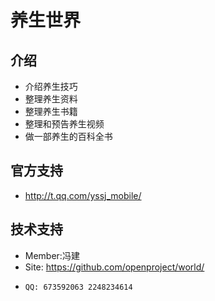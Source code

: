 ﻿养生世界
==============================

介绍
--------
- 介绍养生技巧
- 整理养生资料
- 整理养生书籍
- 整理和预告养生视频
- 做一部养生的百科全书


官方支持
------------------------------------
- <http://t.qq.com/yssj_mobile/>


技术支持
------------------------------------
- Member:冯建
-   Site: <https://github.com/openproject/world/>
-     QQ: 673592063 2248234614
